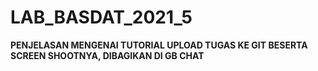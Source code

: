 # LAB_BASDAT_2021_5

**PENJELASAN MENGENAI TUTORIAL UPLOAD TUGAS KE GIT BESERTA SCREEN SHOOTNYA, DIBAGIKAN DI GB CHAT**
